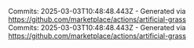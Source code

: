 Commits: 2025-03-03T10:48:48.443Z - Generated via https://github.com/marketplace/actions/artificial-grass
<br>
Commits: 2025-03-03T10:48:48.443Z - Generated via https://github.com/marketplace/actions/artificial-grass
<br>
